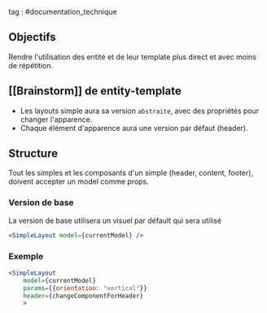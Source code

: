 tag : #documentation_technique 

## Objectifs
Rendre l'utilisation des entité et de leur template plus direct et avec moins de répétition.

## [[Brainstorm]] de entity-template
- Les layouts simple aura sa version `abstraite`, avec des propriétés pour changer l'apparence.
- Chaque élément d'apparence aura une version par défaut (header).

## Structure
Tout les simples et les composants d'un simple (header, content, footer), doivent accepter un model comme props.

### Version de base
La version de base utilisera un visuel par défault qui sera utilisé
```jsx
<SimpleLayout model={currentModel} />
```

### Exemple

```jsx
<SimpleLayout 
	model={currentModel} 
	params={{orientation: "vertical"}}
	header={changeComponentForHeader}
	>
```